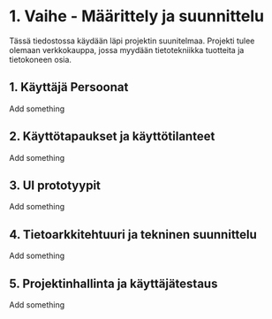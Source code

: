 # 1. Vaihe - Määrittely ja suunnittelu

Tässä tiedostossa käydään läpi projektin suunitelmaa. Projekti tulee olemaan verkkokauppa, jossa myydään tietotekniikka tuotteita ja tietokoneen osia.

## 1. Käyttäjä Persoonat

Add something

## 2. Käyttötapaukset ja käyttötilanteet

Add something

## 3. UI prototyypit

Add something

## 4. Tietoarkkitehtuuri ja tekninen suunnittelu

Add something

## 5. Projektinhallinta ja käyttäjätestaus

Add something
